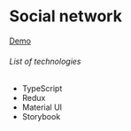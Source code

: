 # Social network

[Demo](https://tazalov.github.io/todolist/)

###### List of technologies
* TypeScript
* Redux
* Material UI
* Storybook
